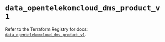# `data_opentelekomcloud_dms_product_v1`

Refer to the Terraform Registry for docs: [`data_opentelekomcloud_dms_product_v1`](https://registry.terraform.io/providers/opentelekomcloud/opentelekomcloud/1.36.39/docs/data-sources/dms_product_v1).
